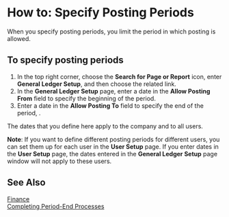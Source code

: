 <properties
	pageTitle="How to: Specify Posting Periods | Project “Madeira”"
	description="Explains how to set posting start and end dates."
	services="project-madeira"
	documentationCenter=""
	authors="jswymer"
	manager="edupont"
	editor=""/>

<tags
    ms.service="project-madeira"
    ms.topic="article"
    ms.devlang="na"
    ms.tgt_pltfrm="na"
    ms.workload="na"
    ms.date="05/12/2016"
    ms.author="jswymer" />
	
# How to: Specify Posting Periods 
When you specify posting periods, you limit the period in which posting is allowed.

## To specify posting periods
1. In the top right corner, choose the **Search for Page or Report** icon, enter **General Ledger Setup**, and then choose the related link.
2. In the **General Ledger Setup** page, enter a date in the **Allow Posting From** field to specify the beginning of the period.
3. Enter a date in the **Allow Posting To** field to specify the end of the period, .

The dates that you define here apply to the company and to all users.

**Note**: If you want to define different posting periods for different users, you can set them up for each user in the **User Setup** page. If you enter dates in the **User Setup** page, the dates entered in the **General Ledger Setup** page window will not apply to these users. 


## See Also
[Finance](finance.md)  
[Completing Period-End Processes](year-how-complete-period-end-processes.md)
